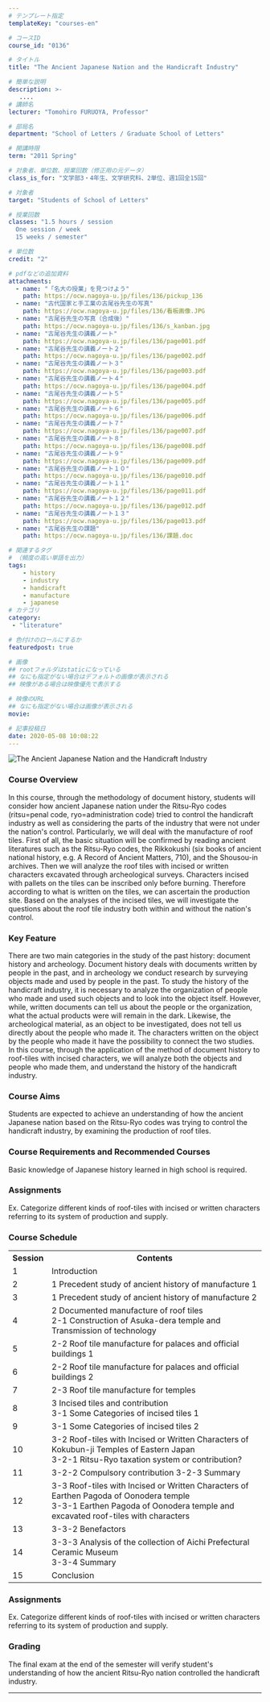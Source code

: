 ```yaml
---
# テンプレート指定
templateKey: "courses-en"

# コースID
course_id: "0136"

# タイトル
title: "The Ancient Japanese Nation and the Handicraft Industry"

# 簡単な説明
description: >-
   ....
# 講師名
lecturer: "Tomohiro FURUOYA, Professor"

# 部局名
department: "School of Letters / Graduate School of Letters"

# 開講時限
term: "2011	Spring"

# 対象者、単位数、授業回数（修正用の元データ）
class_is_for: "文学部3・4年生、文学研究科、2単位、週1回全15回"

# 対象者
target: "Students of School of Letters"

# 授業回数
classes: "1.5 hours / session 
  One session / week
  15 weeks / semester"

# 単位数
credit: "2"

# pdfなどの追加資料
attachments:
  - name: "「名大の授業」を見つけよう" 
    path: https://ocw.nagoya-u.jp/files/136/pickup_136
  - name: "古代国家と手工業の古尾谷先生の写真" 
    path: https://ocw.nagoya-u.jp/files/136/看板画像.JPG
  - name: "古尾谷先生の写真（合成後）" 
    path: https://ocw.nagoya-u.jp/files/136/s_kanban.jpg
  - name: "古尾谷先生の講義ノート" 
    path: https://ocw.nagoya-u.jp/files/136/page001.pdf
  - name: "古尾谷先生の講義ノート２" 
    path: https://ocw.nagoya-u.jp/files/136/page002.pdf
  - name: "古尾谷先生の講義ノート３" 
    path: https://ocw.nagoya-u.jp/files/136/page003.pdf
  - name: "古尾谷先生の講義ノート４" 
    path: https://ocw.nagoya-u.jp/files/136/page004.pdf
  - name: "古尾谷先生の講義ノート５" 
    path: https://ocw.nagoya-u.jp/files/136/page005.pdf
  - name: "古尾谷先生の講義ノート６" 
    path: https://ocw.nagoya-u.jp/files/136/page006.pdf
  - name: "古尾谷先生の講義ノート７" 
    path: https://ocw.nagoya-u.jp/files/136/page007.pdf
  - name: "古尾谷先生の講義ノート８" 
    path: https://ocw.nagoya-u.jp/files/136/page008.pdf
  - name: "古尾谷先生の講義ノート９" 
    path: https://ocw.nagoya-u.jp/files/136/page009.pdf
  - name: "古尾谷先生の講義ノート１０" 
    path: https://ocw.nagoya-u.jp/files/136/page010.pdf
  - name: "古尾谷先生の講義ノート１１" 
    path: https://ocw.nagoya-u.jp/files/136/page011.pdf
  - name: "古尾谷先生の講義ノート１２" 
    path: https://ocw.nagoya-u.jp/files/136/page012.pdf
  - name: "古尾谷先生の講義ノート１３" 
    path: https://ocw.nagoya-u.jp/files/136/page013.pdf
  - name: "古尾谷先生の課題" 
    path: https://ocw.nagoya-u.jp/files/136/課題.doc

# 関連するタグ
# （頻度の高い単語を出力）
tags:
    - history
    - industry
    - handicraft
    - manufacture
    - japanese
# カテゴリ
category:
 - "literature"

# 色付けのロールにするか
featuredpost: true

# 画像
## rootフォルダはstaticになっている
## なにも指定がない場合はデフォルトの画像が表示される
## 映像がある場合は映像優先で表示する

# 映像のURL
## なにも指定がない場合は画像が表示される
movie: 

# 記事投稿日
date: 2020-05-08 10:08:22
---
```


![The Ancient Japanese Nation and the Handicraft Industry](https://ocw.nagoya-u.jp/files/136/s_kanban1.jpg)

### Course Overview

In this course, through the methodology of document history, students will consider how ancient Japanese nation under the Ritsu-Ryo codes (ritsu=penal code, ryo=administration code) tried to control the handicraft industry as well as considering the parts of the industry that were not under the nation's control. Particularly, we will deal with the manufacture of roof tiles. First of all, the basic situation will be confirmed by reading ancient literatures such as the Ritsu-Ryo codes, the Rikkokushi (six books of ancient national history, e.g. A Record of Ancient Matters, 710), and the Shousou-in archives. Then we will analyze the roof tiles with incised or written characters excavated through archeological surveys. Characters incised with pallets on the tiles can be inscribed only before burning. Therefore according to what is written on the tiles, we can ascertain the production site. Based on the analyses of the incised tiles, we will investigate the questions about the roof tile industry both within and without the nation's control.

### Key Feature

There are two main categories in the study of the past history: document history and archeology. Document history deals with documents written by people in the past, and in archeology we conduct research by surveying objects made and used by people in the past. To study the history of the handicraft industry, it is necessary to analyze the organization of people who made and used such objects and to look into the object itself. However, while, written documents can tell us about the people or the organization, what the actual products were will remain in the dark. Likewise, the archeological material, as an object to be investigated, does not tell us directly about the people who made it. The characters written on the object by the people who made it have the possibility to connect the two studies. In this course, through the application of the method of document history to roof-tiles with incised characters, we will analyze both the objects and people who made them, and understand the history of the handicraft industry.

### Course Aims

Students are expected to achieve an understanding of how the ancient Japanese nation based on the Ritsu-Ryo codes was trying to control the handicraft industry, by examining the production of roof tiles.

### Course Requirements and Recommended Courses

Basic knowledge of Japanese history learned in high school is required.

### Assignments

Ex. Categorize different kinds of roof-tiles with incised or written characters referring to its system of production and supply.

<h3>Course Schedule</h3>
<table class="basic" width="455">
<tr>
<th width="20" class="center">Session</th>
<th width="435" class="center">Contents</th>
</tr>
<tr>
<td width="20" class="center">1</td>
<td width="435">Introduction</td>
</tr>
<tr>
<td width="20" class="center">2</td>
<td width="435">1 Precedent study of ancient history of manufacture 1</td>
</tr>
<tr>
<td width="20" class="center">3</td>
<td width="435">1 Precedent study of ancient history of manufacture 2</td>
</tr>
<tr>
<td width="20" class="center">4</td>
<td width="435">2 Documented manufacture of roof tiles <br>
2-1 Construction of Asuka-dera temple and Transmission of technology
</td>
</tr>
<tr>
<td width="20" class="center">5</td>
<td width="435">2-2 Roof tile manufacture for palaces and official buildings 1</td>
</tr>
<tr>
<td width="20" class="center">6</td>
<td width="435">2-2 Roof tile manufacture for palaces and official buildings 2</td>
</tr>
<tr>
<td width="20" class="center">7</td>
<td width="435">2-3 Roof tile manufacture for temples</td>
</tr>
<tr>
<td width="20" class="center">8</td>
<td width="435">3 Incised tiles and contribution<br>
3-1 Some Categories of incised tiles 1</td>
</tr>
<tr>
<td width="20" class="center">9</td>
<td width="435">3-1 Some Categories of incised tiles 2</td>
</tr>
<tr>
<td width="20" class="center">10</td>
<td width="435">3-2 Roof-tiles with Incised or Written Characters of Kokubun-ji Temples of Eastern Japan <br>
3-2-1 Ritsu-Ryo taxation system or contribution?</td>
</tr>
<tr>
<td width="20" class="center">11</td>
<td width="435">3-2-2 Compulsory contribution  3-2-3 Summary </td>
</tr>
<tr>
<td width="20" class="center">12</td>
<td width="435">3-3 Roof-tiles with Incised or Written Characters of Earthen Pagoda of Oonodera temple
<br>3-3-1 Earthen Pagoda of Oonodera temple and excavated roof-tiles with characters</td>
</tr>
<tr>
<td width="20" class="center">13</td>
<td width="435">3-3-2 Benefactors</td>
</tr>
<tr>
<td width="20" class="center">14</td>
<td width="435">3-3-3 Analysis of the collection of Aichi Prefectural Ceramic Museum <br>
3-3-4 Summary
</td>
</tr>
<tr>
<td width="20" class="center">15</td>
<td width="435">Conclusion</td>
</tr>
</table>

<h3>Assignments</h3>
<p>Ex. Categorize different kinds of roof-tiles with incised or written characters referring to its system of production and supply. </p>

### Grading

The final exam at the end of the semester will verify student's understanding of how the ancient Ritsu-Ryo nation controlled the handicraft industry.

---
